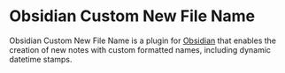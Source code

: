 # Obsidian Custom New File Name

Obsidian Custom New File Name is a plugin for [Obsidian](https://obsidian.md) that enables the creation of new notes with custom formatted names, including dynamic datetime stamps.
